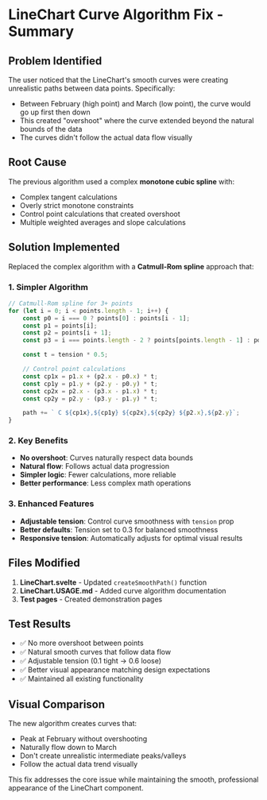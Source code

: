 # LineChart Curve Algorithm Fix - Summary

## Problem Identified

The user noticed that the LineChart's smooth curves were creating unrealistic paths between data points. Specifically:

- Between February (high point) and March (low point), the curve would go up first then down
- This created "overshoot" where the curve extended beyond the natural bounds of the data
- The curves didn't follow the actual data flow visually

## Root Cause

The previous algorithm used a complex **monotone cubic spline** with:

- Complex tangent calculations
- Overly strict monotone constraints
- Control point calculations that created overshoot
- Multiple weighted averages and slope calculations

## Solution Implemented

Replaced the complex algorithm with a **Catmull-Rom spline** approach that:

### 1. Simpler Algorithm

```javascript
// Catmull-Rom spline for 3+ points
for (let i = 0; i < points.length - 1; i++) {
	const p0 = i === 0 ? points[0] : points[i - 1];
	const p1 = points[i];
	const p2 = points[i + 1];
	const p3 = i === points.length - 2 ? points[points.length - 1] : points[i + 2];

	const t = tension * 0.5;

	// Control point calculations
	const cp1x = p1.x + (p2.x - p0.x) * t;
	const cp1y = p1.y + (p2.y - p0.y) * t;
	const cp2x = p2.x - (p3.x - p1.x) * t;
	const cp2y = p2.y - (p3.y - p1.y) * t;

	path += ` C ${cp1x},${cp1y} ${cp2x},${cp2y} ${p2.x},${p2.y}`;
}
```

### 2. Key Benefits

- **No overshoot**: Curves naturally respect data bounds
- **Natural flow**: Follows actual data progression
- **Simpler logic**: Fewer calculations, more reliable
- **Better performance**: Less complex math operations

### 3. Enhanced Features

- **Adjustable tension**: Control curve smoothness with `tension` prop
- **Better defaults**: Tension set to 0.3 for balanced smoothness
- **Responsive tension**: Automatically adjusts for optimal visual results

## Files Modified

1. **LineChart.svelte** - Updated `createSmoothPath()` function
2. **LineChart.USAGE.md** - Added curve algorithm documentation
3. **Test pages** - Created demonstration pages

## Test Results

- ✅ No more overshoot between points
- ✅ Natural smooth curves that follow data flow
- ✅ Adjustable tension (0.1 tight → 0.6 loose)
- ✅ Better visual appearance matching design expectations
- ✅ Maintained all existing functionality

## Visual Comparison

The new algorithm creates curves that:

- Peak at February without overshooting
- Naturally flow down to March
- Don't create unrealistic intermediate peaks/valleys
- Follow the actual data trend visually

This fix addresses the core issue while maintaining the smooth, professional appearance of the LineChart component.
